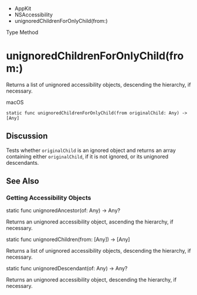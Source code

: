 

- AppKit
- NSAccessibility
-  unignoredChildrenForOnlyChild(from:) 

Type Method

# unignoredChildrenForOnlyChild(from:)

Returns a list of unignored accessibility objects, descending the hierarchy, if necessary.

macOS

``` source
static func unignoredChildrenForOnlyChild(from originalChild: Any) -> [Any]
```

## Discussion

Tests whether `originalChild` is an ignored object and returns an array containing either `originalChild`, if it is not ignored, or its unignored descendants.

## See Also

### Getting Accessibility Objects

static func unignoredAncestor(of: Any) -> Any?

Returns an unignored accessibility object, ascending the hierarchy, if necessary.

static func unignoredChildren(from: [Any]) -> [Any]

Returns a list of unignored accessibility objects, descending the hierarchy, if necessary.

static func unignoredDescendant(of: Any) -> Any?

Returns an unignored accessibility object, descending the hierarchy, if necessary.

